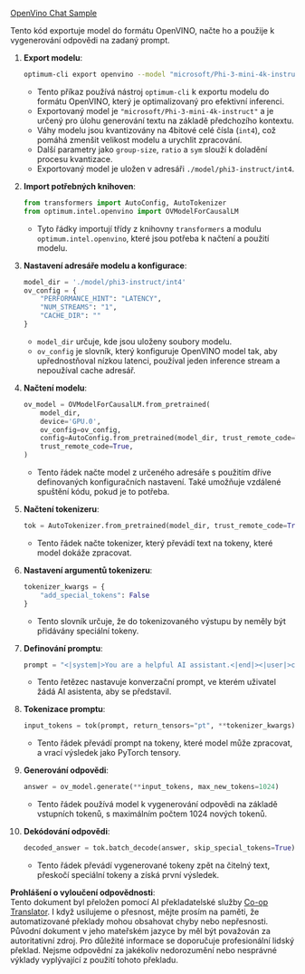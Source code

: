 <!--
CO_OP_TRANSLATOR_METADATA:
{
  "original_hash": "a2a54312eea82ac654fb0f6d39b1f772",
  "translation_date": "2025-07-16T23:06:57+00:00",
  "source_file": "md/02.Application/01.TextAndChat/Phi3/E2E_OpenVino_Chat.md",
  "language_code": "cs"
}
-->
[OpenVino Chat Sample](../../../../../../code/06.E2E/E2E_OpenVino_Chat_Phi3-instruct.ipynb)

Tento kód exportuje model do formátu OpenVINO, načte ho a použije k vygenerování odpovědi na zadaný prompt.

1. **Export modelu**:
   ```bash
   optimum-cli export openvino --model "microsoft/Phi-3-mini-4k-instruct" --task text-generation-with-past --weight-format int4 --group-size 128 --ratio 0.6 --sym --trust-remote-code ./model/phi3-instruct/int4
   ```
   - Tento příkaz používá nástroj `optimum-cli` k exportu modelu do formátu OpenVINO, který je optimalizovaný pro efektivní inferenci.
   - Exportovaný model je `"microsoft/Phi-3-mini-4k-instruct"` a je určený pro úlohu generování textu na základě předchozího kontextu.
   - Váhy modelu jsou kvantizovány na 4bitové celé čísla (`int4`), což pomáhá zmenšit velikost modelu a urychlit zpracování.
   - Další parametry jako `group-size`, `ratio` a `sym` slouží k doladění procesu kvantizace.
   - Exportovaný model je uložen v adresáři `./model/phi3-instruct/int4`.

2. **Import potřebných knihoven**:
   ```python
   from transformers import AutoConfig, AutoTokenizer
   from optimum.intel.openvino import OVModelForCausalLM
   ```
   - Tyto řádky importují třídy z knihovny `transformers` a modulu `optimum.intel.openvino`, které jsou potřeba k načtení a použití modelu.

3. **Nastavení adresáře modelu a konfigurace**:
   ```python
   model_dir = './model/phi3-instruct/int4'
   ov_config = {
       "PERFORMANCE_HINT": "LATENCY",
       "NUM_STREAMS": "1",
       "CACHE_DIR": ""
   }
   ```
   - `model_dir` určuje, kde jsou uloženy soubory modelu.
   - `ov_config` je slovník, který konfiguruje OpenVINO model tak, aby upřednostňoval nízkou latenci, používal jeden inference stream a nepoužíval cache adresář.

4. **Načtení modelu**:
   ```python
   ov_model = OVModelForCausalLM.from_pretrained(
       model_dir,
       device='GPU.0',
       ov_config=ov_config,
       config=AutoConfig.from_pretrained(model_dir, trust_remote_code=True),
       trust_remote_code=True,
   )
   ```
   - Tento řádek načte model z určeného adresáře s použitím dříve definovaných konfiguračních nastavení. Také umožňuje vzdálené spuštění kódu, pokud je to potřeba.

5. **Načtení tokenizeru**:
   ```python
   tok = AutoTokenizer.from_pretrained(model_dir, trust_remote_code=True)
   ```
   - Tento řádek načte tokenizer, který převádí text na tokeny, které model dokáže zpracovat.

6. **Nastavení argumentů tokenizeru**:
   ```python
   tokenizer_kwargs = {
       "add_special_tokens": False
   }
   ```
   - Tento slovník určuje, že do tokenizovaného výstupu by neměly být přidávány speciální tokeny.

7. **Definování promptu**:
   ```python
   prompt = "<|system|>You are a helpful AI assistant.<|end|><|user|>can you introduce yourself?<|end|><|assistant|>"
   ```
   - Tento řetězec nastavuje konverzační prompt, ve kterém uživatel žádá AI asistenta, aby se představil.

8. **Tokenizace promptu**:
   ```python
   input_tokens = tok(prompt, return_tensors="pt", **tokenizer_kwargs)
   ```
   - Tento řádek převádí prompt na tokeny, které model může zpracovat, a vrací výsledek jako PyTorch tensory.

9. **Generování odpovědi**:
   ```python
   answer = ov_model.generate(**input_tokens, max_new_tokens=1024)
   ```
   - Tento řádek používá model k vygenerování odpovědi na základě vstupních tokenů, s maximálním počtem 1024 nových tokenů.

10. **Dekódování odpovědi**:
    ```python
    decoded_answer = tok.batch_decode(answer, skip_special_tokens=True)[0]
    ```
    - Tento řádek převádí vygenerované tokeny zpět na čitelný text, přeskočí speciální tokeny a získá první výsledek.

**Prohlášení o vyloučení odpovědnosti**:  
Tento dokument byl přeložen pomocí AI překladatelské služby [Co-op Translator](https://github.com/Azure/co-op-translator). I když usilujeme o přesnost, mějte prosím na paměti, že automatizované překlady mohou obsahovat chyby nebo nepřesnosti. Původní dokument v jeho mateřském jazyce by měl být považován za autoritativní zdroj. Pro důležité informace se doporučuje profesionální lidský překlad. Nejsme odpovědní za jakékoliv nedorozumění nebo nesprávné výklady vyplývající z použití tohoto překladu.